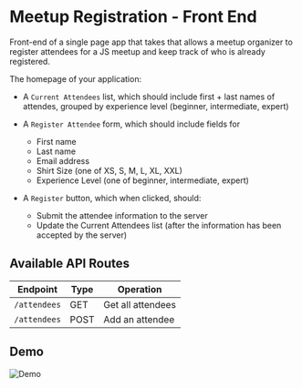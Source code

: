 # Meetup Registration - Front End
Front-end of a single page app that takes that allows a meetup organizer to register attendees for a JS meetup and keep track of who is already registered.

The homepage of your application:

- A `Current Attendees` list, which should include first + last names of attendes, grouped by experience level (beginner, intermediate, expert)

- A `Register Attendee` form, which should include fields for
    - First name
    - Last name
    - Email address
    - Shirt Size (one of XS, S, M, L, XL, XXL)
    - Experience Level (one of beginner, intermediate, expert)
- A `Register` button, which when clicked, should:
    - Submit the attendee information to the server
    - Update the Current Attendees list (after the information has been accepted by the server)



## Available API Routes

| Endpoint          | Type   | Operation                 |
|-------------------|--------|---------------------------|
| `/attendees`      | GET    | Get all attendees         |
| `/attendees`      | POST   | Add an attendee           |

## Demo
![Demo](https://media.giphy.com/media/U4XqRGAIzQZYAe4eOd/giphy.gif)